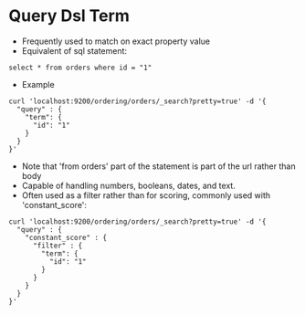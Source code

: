 # Query Dsl Term #

* Frequently used to match on exact property value
* Equivalent of sql statement:
```
select * from orders where id = "1"
```
* Example
```
curl 'localhost:9200/ordering/orders/_search?pretty=true' -d '{
  "query" : {
    "term": {
      "id": "1"
    }
  }
}'
```
* Note that 'from orders' part of the statement is part of the url rather than body
* Capable of handling numbers, booleans, dates, and text.
* Often used as a filter rather than for scoring, commonly used with 'constant_score':
```
curl 'localhost:9200/ordering/orders/_search?pretty=true' -d '{
  "query" : {
    "constant_score" : { 
      "filter" : {
        "term": {
          "id": "1"
        }
      }
    }
  }
}'
```
